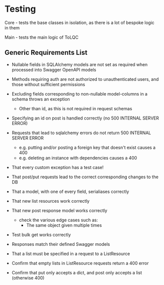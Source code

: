 <!--
SPDX-FileCopyrightText: 2021 Genome Research Ltd.

SPDX-License-Identifier: MIT
-->

# Testing

Core - tests the base classes in isolation, as there is a lot of bespoke logic in them

Main - tests the main logic of ToLQC

## Generic Requirements List

- Nullable fields in SQLAlchemy models are not set as required when processed into Swagger OpenAPI models
- Methods requiring auth are not authorized to unauthenticated users, and those without sufficient permissions
- Excluding fields corresponding to non-nullable model-columns in a schema throws an exception
    - Other than id, as this is not required in request schemas
- Specifying an id on post is handled correctly (no 500 INTERNAL SERVER ERROR)
- Requests that lead to sqlalchemy errors do not return 500 INTERNAL SERVER ERROR
    - e.g. putting and/or posting a foreign key that doesn't exist causes a 400
    - e.g. deleting an instance with dependencies causes a 400
- That every custom exception has a test case!
- That post/put requests lead to the correct corresponding changes to the DB
- That a model, with one of every field, serialiases correctly

- That new list resources work correctly
- That new post response model works correctly
    - check the various edge cases such as:
        - The same object given multiple times
- Test bulk get works correctly
- Responses match their defined Swagger models
- That a list must be specified in a request to a ListResource
- Confirm that empty lists in ListResource requests return a 400 error
- Confirm that put only accepts a dict, and post only accepts a list (otherwise 400)
